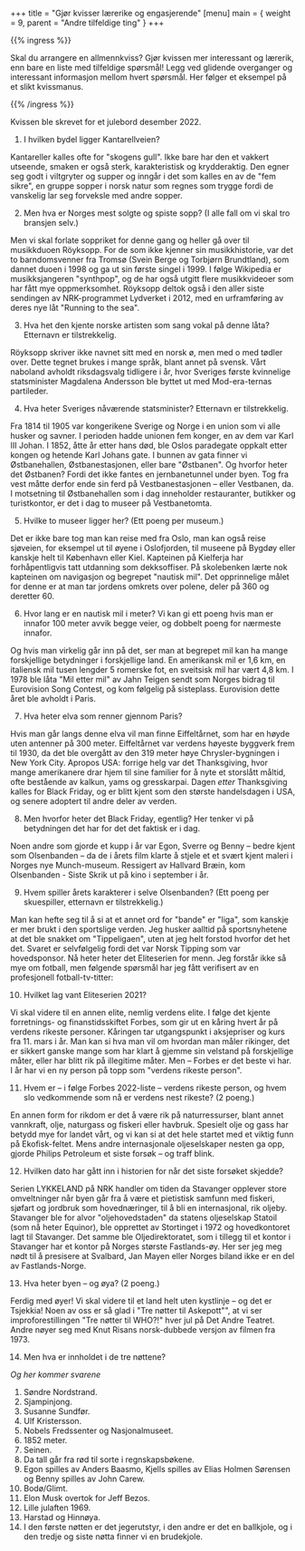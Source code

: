 +++
title = "Gjør kvisser lærerike og engasjerende"
[menu]
main = { weight = 9, parent = "Andre tilfeldige ting" }
+++

<!-- markdownlint-disable -->

{{% ingress %}}

Skal du arrangere en allmennkviss? Gjør kvissen mer interessant og lærerik, enn bare en liste
med tilfeldige spørsmål! Legg ved glidende overganger og interessant informasjon mellom hvert
spørsmål. Her følger et eksempel på et slikt kvissmanus.

{{% /ingress %}}

Kvissen ble skrevet for et julebord desember 2022.

1. I hvilken bydel ligger Kantarellveien?

Kantareller kalles ofte for "skogens gull". Ikke bare har den et vakkert utseende, smaken
er også sterk, karakteristisk og krydderaktig. Den egner seg godt i viltgryter og supper
og inngår i det som kalles en av de "fem sikre", en gruppe sopper i norsk natur som
regnes som trygge fordi de vanskelig lar seg forveksle med andre sopper.

2. Men hva er Norges mest solgte og spiste sopp? (I alle fall om vi skal tro bransjen
selv.)

Men vi skal forlate soppriket for denne gang og heller gå over til musikkduoen Röyksopp.
For de som ikke kjenner sin musikkhistorie, var det to barndomsvenner fra Tromsø (Svein
Berge og Torbjørn Brundtland), som dannet duoen i 1998 og ga ut sin første singel i 1999.
I følge Wikipedia er musikksjangeren "synthpop", og de har også utgitt flere
musikkvideoer som har fått mye oppmerksomhet. Röyksopp deltok også i den aller siste
sendingen av NRK-programmet Lydverket i 2012, med en urframføring av deres nye låt
"Running to the sea".

3. Hva het den kjente norske artisten som sang vokal på denne låta? Etternavn er
tilstrekkelig.

Röyksopp skriver ikke navnet sitt med en norsk ø, men med o med tødler over. Dette tegnet
brukes i mange språk, blant annet på svensk. Vårt naboland avholdt riksdagsvalg tidligere
i år, hvor Sveriges første kvinnelige statsminister Magdalena Andersson ble byttet ut med
Mod-era-ternas partileder.

4. Hva heter Sveriges nåværende statsminister? Etternavn er tilstrekkelig.

Fra 1814 til 1905 var kongerikene Sverige og Norge i en union som vi alle husker og
savner. I perioden hadde unionen fem konger, en av dem var Karl III Johan. I 1852, åtte
år etter hans død, ble Oslos paradegate oppkalt etter kongen og hetende Karl Johans gate.
I bunnen av gata finner vi Østbanehallen, Østbanestasjonen, eller bare "Østbanen". Og
hvorfor heter det Østbanen? Fordi det ikke fantes en jernbanetunnel under byen. Tog fra
vest måtte derfor ende sin ferd på Vestbanestasjonen – eller Vestbanen, da. I motsetning
til Østbanehallen som i dag inneholder restauranter, butikker og turistkontor, er det i
dag to museer på Vestbanetomta.

5. Hvilke to museer ligger her? (Ett poeng per museum.)

Det er ikke bare tog man kan reise med fra Oslo, man kan også reise sjøveien, for
eksempel ut til øyene i Oslofjorden, til museene på Bygdøy eller kanskje helt til
København eller Kiel. Kapteinen på Kielferja har forhåpentligvis tatt utdanning som
dekksoffiser. På skolebenken lærte nok kapteinen om navigasjon og begrepet "nautisk mil".
Det opprinnelige målet for denne er at man tar jordens omkrets over polene, deler på 360
og deretter 60.

6. Hvor lang er en nautisk mil i meter? Vi kan gi ett poeng hvis man er innafor 100 meter
avvik begge veier, og dobbelt poeng for nærmeste innafor.

Og hvis man virkelig går inn på det, ser man at begrepet mil kan ha mange forskjellige
betydninger i forskjellige land. En amerikansk mil er 1,6 km, en italiensk mil tusen
lengder 5 romerske fot, en sveitsisk mil har vært 4,8 km. I 1978 ble låta "Mil etter mil"
av Jahn Teigen sendt som Norges bidrag til Eurovision Song Contest, og kom følgelig på
sisteplass. Eurovision dette året ble avholdt i Paris.

7. Hva heter elva som renner gjennom Paris?

Hvis man går langs denne elva vil man finne Eiffeltårnet, som har en høyde uten antenner
på 300 meter. Eiffeltårnet var verdens høyeste byggverk frem til 1930, da det ble
overgått av den 319 meter høye Chrysler-bygningen i New York City. Apropos USA: forrige
helg var det Thanksgiving, hvor mange amerikanere drar hjem til sine familier for å nyte
et storslått måltid, ofte bestående av kalkun, yams og gresskarpai. Dagen _etter_
Thanksgiving kalles for Black Friday, og er blitt kjent som den største handelsdagen i
USA, og senere adoptert til andre deler av verden.

8. Men hvorfor heter det Black Friday, egentlig? Her tenker vi på betydningen det har for
det det faktisk er i dag.

Noen andre som gjorde et kupp i år var Egon, Sverre og Benny – bedre kjent som
Olsenbanden – da de i årets film klarte å stjele et et svært kjent maleri i Norges nye
Munch-museum. Ressigert av Hallvard Bræin, kom Olsenbanden - Siste Skrik ut på kino i
september i år.

9. Hvem spiller årets karakterer i selve Olsenbanden? (Ett poeng per skuespiller,
etternavn er tilstrekkelig.)

Man kan hefte seg til å si at et annet ord for "bande" er "liga", som kanskje er mer
brukt i den sportslige verden. Jeg husker aalltid på sportsnyhetene at det ble snakket om
"Tippeligaen", uten at jeg helt forstod hvorfor det het det. Svaret er selvfølgelig fordi
det var Norsk Tipping som var hovedsponsor. Nå heter heter det Eliteserien for menn. Jeg
forstår ikke så mye om fotball, men følgende spørsmål har jeg fått verifisert av en
profesjonell fotball-tv-titter:

10. Hvilket lag vant Eliteserien 2021?

Vi skal videre til en annen elite, nemlig verdens elite. I følge det kjente forretnings-
og finanstidsskiftet Forbes, som gir ut en kåring hvert år på verdens rikeste personer.
Kåringen tar utgangspunkt i aksjepriser og kurs fra 11. mars i år. Man kan si hva man vil
om hvordan man måler rikinger, det er sikkert ganske mange som har klart å gjemme sin
velstand på forskjellige måter, eller har blitt rik på illegitime måter. Men – Forbes er
det beste vi har. I år har vi en ny person på topp som "verdens rikeste person".

11. Hvem er – i følge Forbes 2022-liste – verdens rikeste person, og hvem slo vedkommende
som nå er verdens nest rikeste? (2 poeng.)

En annen form for rikdom er det å være rik på naturressurser, blant annet vannkraft,
olje, naturgass og fiskeri eller havbruk. Spesielt olje og gass har betydd mye for landet
vårt, og vi kan si at det hele startet med et viktig funn på Ekofisk-feltet. Mens andre
internasjonale oljeselskaper nesten ga opp, gjorde Philips Petroleum et siste forsøk – og
traff blink.

12. Hvilken dato har gått inn i historien for når det siste forsøket skjedde?

Serien LYKKELAND på NRK handler om tiden da Stavanger opplever store omveltninger når
byen går fra å være et pietistisk samfunn med fiskeri, sjøfart og jordbruk som
hovednæringer, til å bli en internasjonal, rik oljeby. Stavanger ble for alvor
"oljehovedstaden" da statens oljeselskap Statoil (som nå heter Equinor), ble opprettet av
Stortinget i 1972 og hovedkontoret lagt til Stavanger. Det samme ble Oljedirektoratet,
som i tillegg til et kontor i Stavanger har et kontor på Norges største Fastlands-øy. Her
ser jeg meg nødt til å presisere at Svalbard, Jan Mayen eller Norges biland ikke er en
del av Fastlands-Norge.

13. Hva heter byen – og øya? (2 poeng.)

Ferdig med øyer! Vi skal videre til et land helt uten kystlinje – og det er Tsjekkia!
Noen av oss er så glad i "Tre nøtter til Askepott"", at vi ser improforestillingen
"Tre nøtter til WHO?!" hver jul på Det Andre Teatret. Andre nøyer seg med Knut Risans
norsk-dubbede versjon av filmen fra 1973.

14. Men hva er innholdet i de tre nøttene?

*Og her kommer svarene*

1. Søndre Nordstrand.
2. Sjampinjong.
3. Susanne Sundfør.
4. Ulf Kristersson.
5. Nobels Fredssenter og Nasjonalmuseet.
6. 1852 meter.
7. Seinen.
8. Da tall går fra rød til sorte i regnskapsbøkene.
9. Egon spilles av Anders Baasmo, Kjells spilles av Elias Holmen Sørensen og Benny spilles av
John Carew.
10. Bodø/Glimt.
11. Elon Musk overtok for Jeff Bezos.
12. Lille julaften 1969.
13. Harstad og Hinnøya.
14. I den første nøtten er det jegerutstyr, i den andre er det en ballkjole, og i
den tredje og siste nøtta finner vi en brudekjole.
